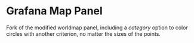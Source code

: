 # Grafana Map Panel

Fork of the modified worldmap panel, including a _category_ option to color circles with another criterion,
no matter the sizes of the points.